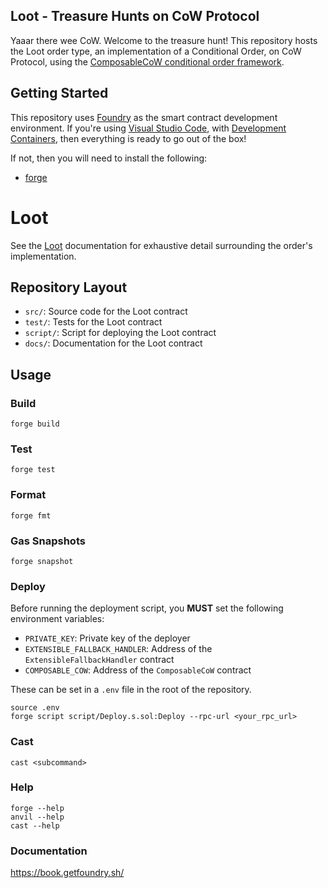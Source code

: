 ## Loot - Treasure Hunts on CoW Protocol

Yaaar there wee CoW. Welcome to the treasure hunt! This repository hosts the Loot order type, an implementation of a Conditional Order, on CoW Protocol, using the [ComposableCoW conditional order framework](https://github.com/cowprotocol/composable-cow).

## Getting Started

This repository uses [Foundry](https://getfoundry.sh) as the smart contract development environment. If you're using [Visual Studio Code](https://code.visualstudio.com), with [Development Containers](https://containers.dev/), then everything is ready to go out of the box!

If not, then you will need to install the following:

- [forge](https://getfoundry.sh)

# Loot

See the [Loot](./docs/types/loot.md) documentation for exhaustive detail surrounding the order's implementation.

## Repository Layout

- `src/`: Source code for the Loot contract
- `test/`: Tests for the Loot contract
- `script/`: Script for deploying the Loot contract
- `docs/`: Documentation for the Loot contract

## Usage

### Build

```shell
forge build
```

### Test

```shell
forge test
```

### Format

```shell
forge fmt
```

### Gas Snapshots

```shell
forge snapshot
```

### Deploy

Before running the deployment script, you **MUST** set the following environment variables:

- `PRIVATE_KEY`: Private key of the deployer
- `EXTENSIBLE_FALLBACK_HANDLER`: Address of the `ExtensibleFallbackHandler` contract
- `COMPOSABLE_COW`: Address of the `ComposableCoW` contract

These can be set in a `.env` file in the root of the repository.

```shell
source .env
forge script script/Deploy.s.sol:Deploy --rpc-url <your_rpc_url>
```

### Cast

```shell
cast <subcommand>
```

### Help

```shell
forge --help
anvil --help
cast --help
```

### Documentation

https://book.getfoundry.sh/
